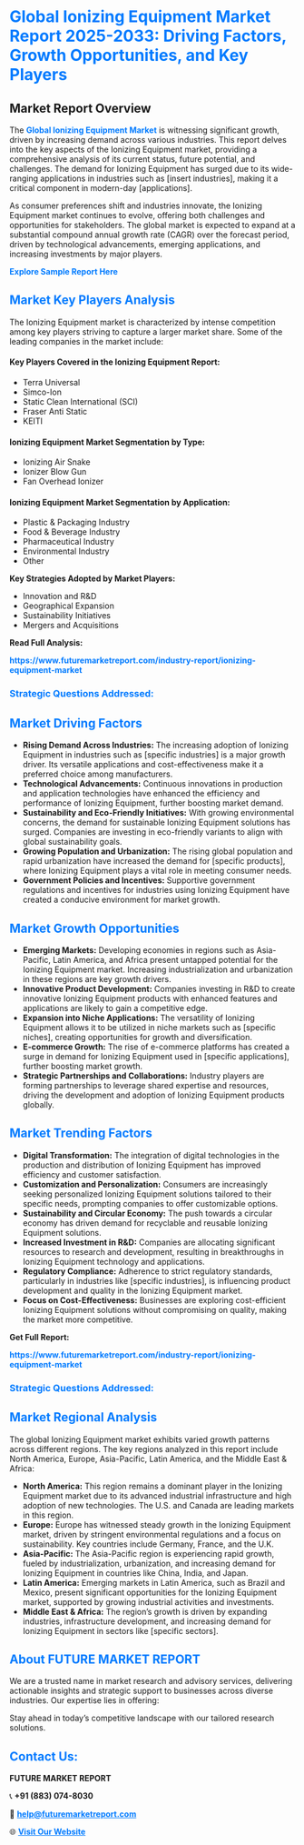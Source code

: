 <h1 style="color: #007BFF;">Global Ionizing Equipment Market Report 2025-2033: Driving Factors, Growth Opportunities, and Key Players</h1>

<section id="overview">
<h2>Market Report Overview</h2>
<p>The <a href="https://www.futuremarketreport.com/industry-report/ionizing-equipment-market" style="color: #007BFF; text-decoration: none;"><strong>Global Ionizing Equipment Market</strong></a> is witnessing significant growth, driven by increasing demand across various industries. This report delves into the key aspects of the Ionizing Equipment market, providing a comprehensive analysis of its current status, future potential, and challenges. The demand for Ionizing Equipment has surged due to its wide-ranging applications in industries such as [insert industries], making it a critical component in modern-day [applications].</p>
<p>As consumer preferences shift and industries innovate, the Ionizing Equipment market continues to evolve, offering both challenges and opportunities for stakeholders. The global market is expected to expand at a substantial compound annual growth rate (CAGR) over the forecast period, driven by technological advancements, emerging applications, and increasing investments by major players.</p>
</section>

<section id="overview">
<p><a href="https://www.futuremarketreport.com/request-sample/reportId=87467" style="color: #007BFF; text-decoration: none;"><strong>Explore Sample Report Here</strong></a></p>
</section>

<section id="key-players">
<h2 style="color: #007BFF;">Market Key Players Analysis</h2>
<p>The Ionizing Equipment market is characterized by intense competition among key players striving to capture a larger market share. Some of the leading companies in the market include:</p>
<h4>Key Players Covered in the Ionizing Equipment Report:</h4>
<ul><li>Terra Universal</li><li>Simco-Ion</li><li>Static Clean International (SCI)</li><li>Fraser Anti Static</li><li>KEITI</li></ul>
<h4>Ionizing Equipment Market Segmentation by Type:</h4>
<ul><li>Ionizing Air Snake</li><li>Ionizer Blow Gun</li><li>Fan Overhead Ionizer</li></ul>

<h4>Ionizing Equipment Market Segmentation by Application:</h4>
<ul><li>Plastic &amp; Packaging Industry</li><li>Food &amp; Beverage Industry</li><li>Pharmaceutical Industry</li><li>Environmental Industry</li><li>Other</li></ul>
<p><strong>Key Strategies Adopted by Market Players:</strong></p>
<ul>
<li>Innovation and R&D</li>
<li>Geographical Expansion</li>
<li>Sustainability Initiatives</li>
<li>Mergers and Acquisitions</li>
</ul>
</section>

<section>
<p><strong>Read Full Analysis: </strong></p><a href="https://www.futuremarketreport.com/industry-report/ionizing-equipment-market" style="color: #007BFF; text-decoration: none;"><strong>https://www.futuremarketreport.com/industry-report/ionizing-equipment-market</strong></a>
<h3 style="color: #007BFF;">Strategic Questions Addressed:</h3>
</section>

<section id="driving-factors">
<h2 style="color: #007BFF;">Market Driving Factors</h2>
<ul>
<li><strong>Rising Demand Across Industries:</strong> The increasing adoption of Ionizing Equipment in industries such as [specific industries] is a major growth driver. Its versatile applications and cost-effectiveness make it a preferred choice among manufacturers.</li>
<li><strong>Technological Advancements:</strong> Continuous innovations in production and application technologies have enhanced the efficiency and performance of Ionizing Equipment, further boosting market demand.</li>
<li><strong>Sustainability and Eco-Friendly Initiatives:</strong> With growing environmental concerns, the demand for sustainable Ionizing Equipment solutions has surged. Companies are investing in eco-friendly variants to align with global sustainability goals.</li>
<li><strong>Growing Population and Urbanization:</strong> The rising global population and rapid urbanization have increased the demand for [specific products], where Ionizing Equipment plays a vital role in meeting consumer needs.</li>
<li><strong>Government Policies and Incentives:</strong> Supportive government regulations and incentives for industries using Ionizing Equipment have created a conducive environment for market growth.</li>
</ul>
</section>

<section id="growth-opportunities">
<h2 style="color: #007BFF;">Market Growth Opportunities</h2>
<ul>
<li><strong>Emerging Markets:</strong> Developing economies in regions such as Asia-Pacific, Latin America, and Africa present untapped potential for the Ionizing Equipment market. Increasing industrialization and urbanization in these regions are key growth drivers.</li>
<li><strong>Innovative Product Development:</strong> Companies investing in R&D to create innovative Ionizing Equipment products with enhanced features and applications are likely to gain a competitive edge.</li>
<li><strong>Expansion into Niche Applications:</strong> The versatility of Ionizing Equipment allows it to be utilized in niche markets such as [specific niches], creating opportunities for growth and diversification.</li>
<li><strong>E-commerce Growth:</strong> The rise of e-commerce platforms has created a surge in demand for Ionizing Equipment used in [specific applications], further boosting market growth.</li>
<li><strong>Strategic Partnerships and Collaborations:</strong> Industry players are forming partnerships to leverage shared expertise and resources, driving the development and adoption of Ionizing Equipment products globally.</li>
</ul>
</section>

<section id="trending-factors">
<h2 style="color: #007BFF;">Market Trending Factors</h2>
<ul>
<li><strong>Digital Transformation:</strong> The integration of digital technologies in the production and distribution of Ionizing Equipment has improved efficiency and customer satisfaction.</li>
<li><strong>Customization and Personalization:</strong> Consumers are increasingly seeking personalized Ionizing Equipment solutions tailored to their specific needs, prompting companies to offer customizable options.</li>
<li><strong>Sustainability and Circular Economy:</strong> The push towards a circular economy has driven demand for recyclable and reusable Ionizing Equipment solutions.</li>
<li><strong>Increased Investment in R&D:</strong> Companies are allocating significant resources to research and development, resulting in breakthroughs in Ionizing Equipment technology and applications.</li>
<li><strong>Regulatory Compliance:</strong> Adherence to strict regulatory standards, particularly in industries like [specific industries], is influencing product development and quality in the Ionizing Equipment market.</li>
<li><strong>Focus on Cost-Effectiveness:</strong> Businesses are exploring cost-efficient Ionizing Equipment solutions without compromising on quality, making the market more competitive.</li>
</ul>
</section>

<section>
<p><strong>Get Full Report: </strong></p><a href="https://www.futuremarketreport.com/industry-report/ionizing-equipment-market" style="color: #007BFF; text-decoration: none;"><strong>https://www.futuremarketreport.com/industry-report/ionizing-equipment-market</strong></a>
<h3 style="color: #007BFF;">Strategic Questions Addressed:</h3>
</section>


<section id="regional-analysis">
<h2 style="color: #007BFF;">Market Regional Analysis</h2>
<p>The global Ionizing Equipment market exhibits varied growth patterns across different regions. The key regions analyzed in this report include North America, Europe, Asia-Pacific, Latin America, and the Middle East & Africa:</p>
<ul>
<li><strong>North America:</strong> This region remains a dominant player in the Ionizing Equipment market due to its advanced industrial infrastructure and high adoption of new technologies. The U.S. and Canada are leading markets in this region.</li>
<li><strong>Europe:</strong> Europe has witnessed steady growth in the Ionizing Equipment market, driven by stringent environmental regulations and a focus on sustainability. Key countries include Germany, France, and the U.K.</li>
<li><strong>Asia-Pacific:</strong> The Asia-Pacific region is experiencing rapid growth, fueled by industrialization, urbanization, and increasing demand for Ionizing Equipment in countries like China, India, and Japan.</li>
<li><strong>Latin America:</strong> Emerging markets in Latin America, such as Brazil and Mexico, present significant opportunities for the Ionizing Equipment market, supported by growing industrial activities and investments.</li>
<li><strong>Middle East & Africa:</strong> The region’s growth is driven by expanding industries, infrastructure development, and increasing demand for Ionizing Equipment in sectors like [specific sectors].</li>
</ul>
</section>

<footer>
<h2 style="color: #007BFF;">About FUTURE MARKET REPORT</h2>
<p>We are a trusted name in market research and advisory services, delivering actionable insights and strategic support to businesses across diverse industries. Our expertise lies in offering:</p>

<p>Stay ahead in today’s competitive landscape with our tailored research solutions.</p>

<h2 style="color: #007BFF;">Contact Us:</h2>
<p><strong>FUTURE MARKET REPORT</strong></p>
<p>📞 <strong>+91 (883) 074-8030</strong></p>
<p>📧 <strong><a href="mailto:help@futuremarketreport.com" style="color: #007BFF;">help@futuremarketreport.com</a></strong></p>
<p>🌐 <strong><a href="https://www.futuremarketreport.com/" style="color: #007BFF;">Visit Our Website</a></strong></p>
</footer>